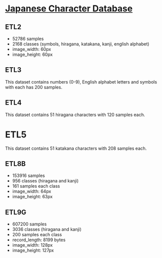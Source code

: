 # [Japanese Character Database](http://etlcdb.db.aist.go.jp)

## ETL2

- 52786 samples
- 2168 classes (symbols, hiragana, katakana, kanji, english alphabet)
- image_width: 60px
- image_height: 60px

## ETL3

This dataset contains numbers (0-9), English alphabet letters and symbols with each has 200 samples.

## ETL4

This dataset contains 51 hiragana characters with 120 samples each.

# ETL5

This dataset contains 51 katakana characters with 208 samples each.

## ETL8B

- 153916 samples
- 956 classes (hiragana and kanji)
- 161 samples each class
- image_width: 64px
- image_height: 63px

## ETL9G

- 607200 samples
- 3036 classes (hiragana and kanji)
- 200 samples each class
- record_length: 8199 bytes
- image_width: 128px
- image_height: 127px
